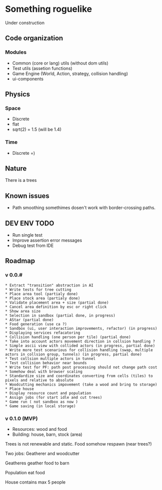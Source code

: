 # Something roguelike

Under construction

## Code organization

### Modules
* Common (core or lang) utils (without dom utils)
* Test utils (assetion functions)
* Game Engine (World, Action, strategy, collision handling)
* ui-components

## Physics

### Space
  * Discrete
  * flat
  * sqrt(2) = 1.5 (will be 1.4)

### Time
  * Discrete =)

## Nature
There is a trees

## Known issues
  * Path smoothing somethimes dosen't work with border-crossing paths.

## DEV ENV TODO
  * Run single test
  * Improve assertion error messages
  * Debug test from IDE

## Roadmap

  ### v 0.0.#
    * Extract "transition" abstraction in AI
    * Write tests for tree cutting
    * Place area tool (partialy done)
    * Place stock area (partialy done)
    * Validate placement area + size (partial done)
    * Cancel area definition by esc or right click
    * Show area size 
    * Selection in sandbox (partial done, in progress)
    * AStar (partial done)
    * Food generation (use ca ?)
    * Sandbox (ui, user interaction improvements, refactor) (in progress)
    * Displaying services refacatoring
    * Collision handling (one person per tile) (partial done)
    * Take into account actors movement direction in collsion handling ?
    * Simple ascii view with collided actors (in progress, partial done)
    * Write more test scenarious for collision handling (swap, multiple actors in collsion group, tunnels) (in progress, partial done)
    * Test collsion multiple actors in tunnel
    * Test collision behavior near bounds
    * Write test for PF: path post processing should not change path cost
    * Somehow deal with browser scaling
    * Standardize size and coordinates converting from cells (tiles) to pixels and relative to absolute
    * Woodcutting mechanics impovement (take a wood and bring to storage)
    * Place house
    * Display resource count and population
    * Assign jobs (for start idle and cut trees)
    * Game run ( not sandbox as now )
    * Game saving (in local storage)

  ### v 0.1.0 (MVP)

  * Resources: wood and food
  * Building: house, barn, stock (area)

  Trees is not renewable and static. Food somehow respawn (near trees?)

  Two jobs: Geatherer and woodcutter

  Geatheres geather food to barn

  Population eat food

  House contains max 5 people